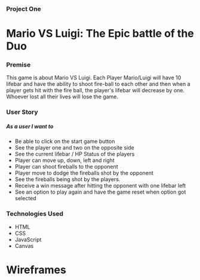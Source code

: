 ### Project One

# Mario VS Luigi: The Epic battle of the Duo

### Premise

This game is about Mario VS Luigi. Each Player Mario/Luigi will have 10 lifebar and have the ability to shoot fire-ball to each other and then when a player gets hit with the fire ball, the player's lifebar will decrease by one. Whoever lost all their lives will lose the game.

### User Story

##### As a user I want to

- Be able to click on the start game button
- See the player one and two on the opposite side
- See the current lifebar / HP Status of the players
- Player can move up, down, left and right
- Player can shoot fireballs to the opponent
- Player move to dodge the fireballs shot by the opponent
- See the fireballs being shot by the players.
- Receive a win message after hitting the opponent with one lifebar left
- See an option to play again and have the game reset when option got selected

### Technologies Used

- HTML
- CSS
- JavaScript
- Canvas

# Wireframes
